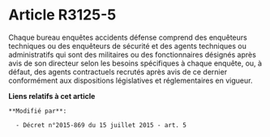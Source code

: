 # Article R3125-5

Chaque bureau enquêtes accidents défense comprend  des enquêteurs techniques ou des enquêteurs de sécurité et des agents
techniques ou administratifs qui sont des militaires ou des fonctionnaires désignés après avis de son directeur selon les
besoins spécifiques à chaque enquête, ou, à défaut, des agents contractuels recrutés après avis de ce dernier conformément
aux dispositions législatives et réglementaires en vigueur.

**Liens relatifs à cet article**

	**Modifié par**:

	  - Décret n°2015-869 du 15 juillet 2015 - art. 5
